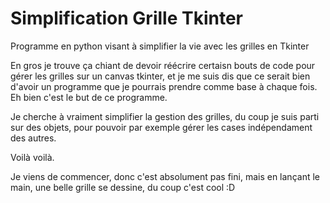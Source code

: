# Simplification Grille Tkinter
 Programme en python visant à simplifier la vie avec les grilles en Tkinter
 
 En gros je trouve ça chiant de devoir réécrire certaisn bouts de code pour gérer les grilles sur un canvas tkinter, et je me suis dis que ce serait bien d'avoir un programme que je pourrais prendre comme base à chaque fois.
Eh bien c'est le but de ce programme.

Je cherche à vraiment simplifier la gestion des grilles, du coup je suis parti sur des objets, pour pouvoir par exemple gérer les cases indépendament des autres.

Voilà voilà.

Je viens de commencer, donc c'est absolument pas fini, mais en lançant le main, une belle grille se dessine, du coup c'est cool :D
